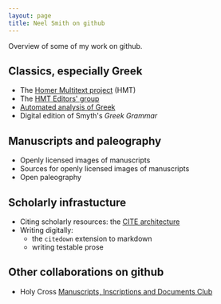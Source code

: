```yaml
---
layout: page
title: Neel Smith on github
---
```


Overview of some of my work on github.

## Classics, especially Greek ##


- The [Homer Multitext project](http://homermultitext.github.io/) (HMT)
- The [HMT Editors' group](http://hmteditors.github.io/)
- [Automated analysis of Greek](http://neelsmith.github.io/greeklang/)
- Digital edition of Smyth's *Greek Grammar*


## Manuscripts and paleography ##


- Openly licensed images of manuscripts
- Sources for openly licensed images of manuscripts
- Open paleography

## Scholarly infrastucture ##

- Citing scholarly resources:  the [CITE architecture](http://cite-architecture.github.io/)
- Writing digitally: 
    - the `citedown` extension to markdown
    - writing testable prose

## Other collaborations on github ##

- Holy Cross [Manuscripts, Inscriptions and Documents Club](http://hcmid.github.io/)



